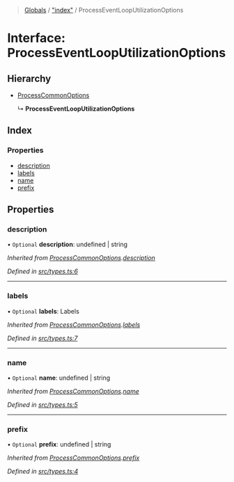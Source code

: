 > [Globals](undefined) / ["index"](../README.md) / ProcessEventLoopUtilizationOptions

# Interface: ProcessEventLoopUtilizationOptions

## Hierarchy

* [ProcessCommonOptions](_index_.processcommonoptions.md)

  ↳ **ProcessEventLoopUtilizationOptions**

## Index

### Properties

* [description](_index_.processeventlooputilizationoptions.md#description)
* [labels](_index_.processeventlooputilizationoptions.md#labels)
* [name](_index_.processeventlooputilizationoptions.md#name)
* [prefix](_index_.processeventlooputilizationoptions.md#prefix)

## Properties

### description

• `Optional` **description**: undefined \| string

*Inherited from [ProcessCommonOptions](_index_.processcommonoptions.md).[description](_index_.processcommonoptions.md#description)*

*Defined in [src/types.ts:6](https://github.com/carvjs/metrics-process/blob/main/src/types.ts#L6)*

___

### labels

• `Optional` **labels**: Labels

*Inherited from [ProcessCommonOptions](_index_.processcommonoptions.md).[labels](_index_.processcommonoptions.md#labels)*

*Defined in [src/types.ts:7](https://github.com/carvjs/metrics-process/blob/main/src/types.ts#L7)*

___

### name

• `Optional` **name**: undefined \| string

*Inherited from [ProcessCommonOptions](_index_.processcommonoptions.md).[name](_index_.processcommonoptions.md#name)*

*Defined in [src/types.ts:5](https://github.com/carvjs/metrics-process/blob/main/src/types.ts#L5)*

___

### prefix

• `Optional` **prefix**: undefined \| string

*Inherited from [ProcessCommonOptions](_index_.processcommonoptions.md).[prefix](_index_.processcommonoptions.md#prefix)*

*Defined in [src/types.ts:4](https://github.com/carvjs/metrics-process/blob/main/src/types.ts#L4)*
